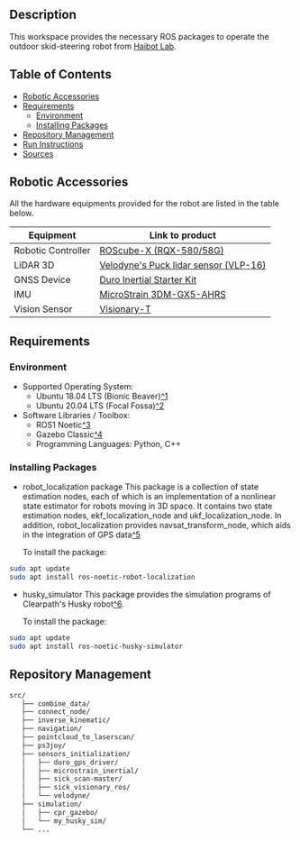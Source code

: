 ## Description

This workspace provides the necessary ROS packages to operate the outdoor skid-steering robot from [Haibot Lab](https://sites.google.com/view/haibot-lab?fbclid=IwY2xjawEkHVpleHRuA2FlbQIxMAABHe2dXi4Qrxt8FIQQPHEhcPUdHKU1V9dTJYjUC7L9EI_iRUKD7Dky8Ida0Q_aem_jmdgauVqJfeysomfGbbbKQ).

## Table of Contents

* [Robotic Accessories](robotic-accessories)
* [Requirements](requirements)
  * [Environment](environment)
  * [Installing Packages](installing-packages)
* [Repository Management](repository-management)
* [Run Instructions](run-instructions)
* [Sources](sources)

## Robotic Accessories

All the hardware equipments provided for the robot are listed in the table below.

| Equipment          | Link to product                                                                                                  |
| -------------------| ---------------------------------------------------------------------------------------------------------------- |
| Robotic Controller | [ROScube-X (RQX-580/58G)](https://www.adlinktech.com/Products/ROS2_Solution/ROS2_Controller/RQX-580_58G?lang=en) |
| LiDAR 3D           | [Velodyne's Puck lidar sensor (VLP-16)](https://ouster.com/products/hardware/vlp-16)                             |
| GNSS Device        | [Duro Inertial Starter Kit](https://store.clearpathrobotics.com/products/duro-inertial-starter-kit)              |
| IMU                | [MicroStrain 3DM-GX5-AHRS](https://www.microstrain.com/inertial-sensors/3dm-gx5-25)                              |
| Vision Sensor      | [Visionary-T](https://www.sick.com/ag/en/catalog/archive/visionary-t/c/g358152)                                  |

## Requirements

### Environment

* Supported Operating System:
  * Ubuntu 18.04 LTS (Bionic Beaver)[^1](https://releases.ubuntu.com/18.04/)
  * Ubuntu 20.04 LTS (Focal Fossa)[^2](https://releases.ubuntu.com/focal/)
* Software Libraries / Toolbox:
  * ROS1 Noetic[^3](https://wiki.ros.org/ROS/Installation)
  * Gazebo Classic[^4](https://classic.gazebosim.org/)
  * Programming Languages: Python, C++

### Installing Packages

* robot_localization package
  This package is a collection of state estimation nodes, each of which is an implementation of a nonlinear state estimator for robots moving in 3D space. It contains two state estimation nodes, ekf_localization_node and ukf_localization_node. In addition, robot_localization provides navsat_transform_node, which aids in the integration of GPS data[^5](https://docs.ros.org/en/indigo/api/robot_localization/html/index.html#)

  To install the package:
  
```bash
sudo apt update
sudo apt install ros-noetic-robot-localization
```
  
* husky_simulator
  This package provides the simulation programs of Clearpath's Husky robot[^6](http://wiki.ros.org/ClearpathRobotics).

  To install the package:
  
```bash
sudo apt update
sudo apt install ros-noetic-husky-simulator
```

## Repository Management

```bash
src/
   ├── combine_data/
   ├── connect_node/
   ├── inverse_kinematic/
   ├── navigation/
   ├── pointcloud_to_laserscan/
   ├── ps3joy/
   ├── sensors_initialization/
   │   ├── duro_gps_driver/
   │   ├── microstrain_inertial/
   │   ├── sick_scan-master/
   │   ├── sick_visionary_ros/
   │   └── velodyne/
   ├── simulation/
   │   ├── cpr_gazebo/
   │   └── my_husky_sim/
   └── ...
```
